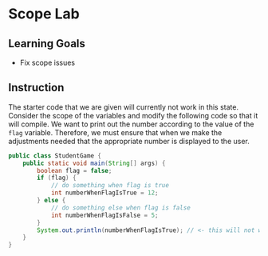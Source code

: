 # Scope Lab

## Learning Goals

- Fix scope issues

## Instruction

The starter code that we are given will currently not work in this state.
Consider the scope of the variables and modify the following code so that it
will compile. We want to print out the number according to the value of the
`flag` variable. Therefore, we must ensure that when we make the adjustments
needed that the appropriate number is displayed to the user.

```java
public class StudentGame {
    public static void main(String[] args) {
        boolean flag = false;
        if (flag) {
            // do something when flag is true
            int numberWhenFlagIsTrue = 12;
        } else {
            // do something else when flag is false
            int numberWhenFlagIsFalse = 5;
        }
        System.out.println(numberWhenFlagIsTrue); // <- this will not work because numberWhenFlagIsTrue is not in scope
    }
}
```
